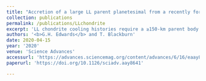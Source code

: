 ```yaml
---
title: "Accretion of a large LL parent planetesimal from a recently formed chondrule population"
collection: publications
permalink: /publications/LLchondrite
excerpt: 'LL chondrite cooling histories require a ≥150-km parent body and accretion concurrent with LL chondrule formation.'
authors: '<b>G.H. Edwards</b> and T. Blackburn'
date: 2020-04-15
year: '2020'
venue: 'Science Advances'
accessurl: 'https://advances.sciencemag.org/content/advances/6/16/eaay8641.full.pdf'
paperurl: 'https://doi.org/10.1126/sciadv.aay8641'

---
```

